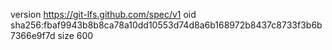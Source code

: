 version https://git-lfs.github.com/spec/v1
oid sha256:fbaf9943b8b8ca78a10dd10553d74d8a6b168972b8437c8733f3b6b7366e9f7d
size 600
